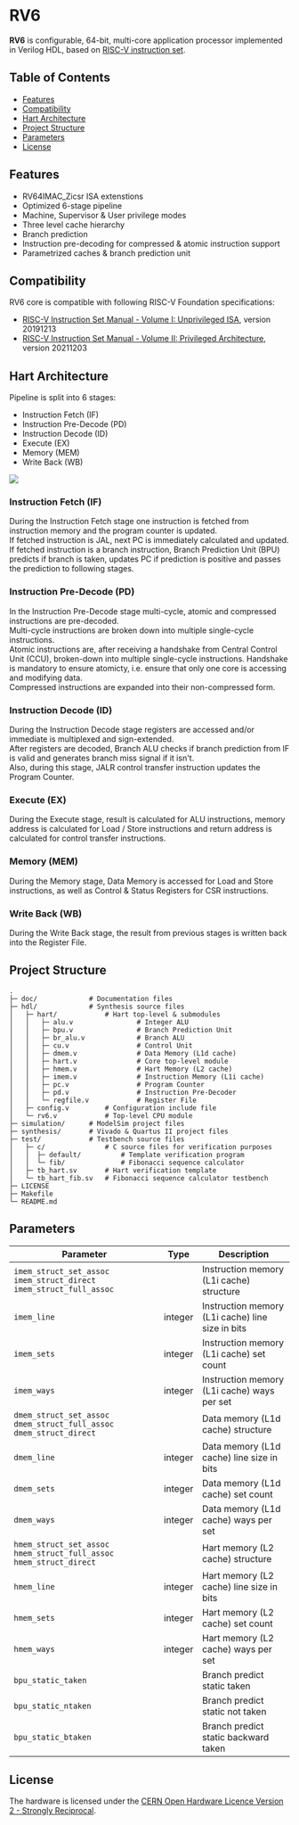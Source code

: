 # RV6
**RV6** is configurable, 64-bit, multi-core application processor implemented in Verilog HDL, based on [RISC-V instruction set](https://riscv.org).

## Table of Contents
- [Features](https://github.com/kiclu/rv6#features)
- [Compatibility](https://github.com/kiclu/rv6#compatibility)
- [Hart Architecture](https://github.com/kiclu/rv6#hart-architecture)
- [Project Structure](https://github.com/kiclu/rv6#project-structure)
- [Parameters](https://github.com/kiclu/rv6#parameters)
- [License](https://github.com/kiclu/rv6#license)

## Features
- RV64IMAC_Zicsr ISA extenstions
- Optimized 6-stage pipeline
- Machine, Supervisor & User privilege modes
- Three level cache hierarchy
- Branch prediction
- Instruction pre-decoding for compressed & atomic instruction support
- Parametrized caches & branch prediction unit

## Compatibility
RV6 core is compatible with following RISC-V Foundation specifications:
- [RISC-V Instruction Set Manual - Volume I: Unprivileged ISA](https://github.com/kiclu/rv6/blob/master/doc/riscv-unprivileged-isa.pdf), version 20191213
- [RISC-V Instruction Set Manual - Volume II: Privileged Architecture](https://github.com/kiclu/rv6/blob/master/doc/riscv-privileged-isa.pdf), version 20211203

## Hart Architecture
Pipeline is split into 6 stages:
- Instruction Fetch (IF)
- Instruction Pre-Decode (PD)
- Instruction Decode (ID)
- Execute (EX)
- Memory (MEM)
- Write Back (WB)

<img src="./doc/hart-schematic.png">

### Instruction Fetch (IF)
During the Instruction Fetch stage one instruction is fetched from instruction memory and the program counter is updated.<br>
If fetched instruction is JAL, next PC is immediately calculated and updated.<br>
If fetched instruction is a branch instruction, Branch Prediction Unit (BPU) predicts if branch is taken, updates PC if prediction is positive and passes the prediction to following stages.

### Instruction Pre-Decode (PD)
In the Instruction Pre-Decode stage multi-cycle, atomic and compressed instructions are pre-decoded.<br>
Multi-cycle instructions are broken down into multiple single-cycle instructions.<br>
Atomic instructions are, after receiving a handshake from Central Control Unit (CCU), broken-down into multiple single-cycle instructions.
Handshake is mandatory to ensure atomicty, i.e. ensure that only one core is accessing and modifying data.<br>
Compressed instructions are expanded into their non-compressed form.

### Instruction Decode (ID)
During the Instruction Decode stage registers are accessed and/or immediate is multiplexed and sign-extended.<br>
After registers are decoded, Branch ALU checks if branch prediction from IF is valid and generates branch miss signal if it isn't.<br>
Also, during this stage, JALR control transfer instruction updates the Program Counter.

### Execute (EX)
During the Execute stage, result is calculated for ALU instructions, memory address is calculated for Load / Store instructions and
return address is calculated for control transfer instructions.

### Memory (MEM)
During the Memory stage, Data Memory is accessed for Load and Store instructions, as well as Control & Status Registers for CSR instructions.

### Write Back (WB)
During the Write Back stage, the result from previous stages is written back into the Register File.

## Project Structure
```
.
├─ doc/             # Documentation files
├─ hdl/             # Synthesis source files
│   ├─ hart/            # Hart top-level & submodules
│   │   ├─ alu.v                # Integer ALU
│   │   ├─ bpu.v                # Branch Prediction Unit
│   │   ├─ br_alu.v             # Branch ALU
│   │   ├─ cu.v                 # Control Unit
│   │   ├─ dmem.v               # Data Memory (L1d cache)
│   │   ├─ hart.v               # Core top-level module
│   │   ├─ hmem.v               # Hart Memory (L2 cache)
│   │   ├─ imem.v               # Instruction Memory (L1i cache)
│   │   ├─ pc.v                 # Program Counter
│   │   ├─ pd.v                 # Instruction Pre-Decoder
│   │   └─ regfile.v            # Register File
│   ├─ config.v         # Configuration include file
│   └─ rv6.v            # Top-level CPU module
├─ simulation/      # ModelSim project files
├─ synthesis/       # Vivado & Quartus II project files
├─ test/            # Testbench source files
│   ├─ c/               # C source files for verification purposes
│   │  ├─ default/          # Template verification program
│   │  └─ fib/              # Fibonacci sequence calculator
│   ├─ tb_hart.sv       # Hart verification template
│   └─ tb_hart_fib.sv   # Fibonacci sequence calculator testbench
├─ LICENSE
├─ Makefile
└─ README.md
```

## Parameters
| Parameter                                                             	| Type    	| Description                                      	|
|-----------------------------------------------------------------------	|---------	|--------------------------------------------------	|
| `imem_struct_set_assoc` `imem_struct_direct` `imem_struct_full_assoc` 	|         	| Instruction memory (L1i cache) structure         	|
| `imem_line`                                                           	| integer 	| Instruction memory (L1i cache) line size in bits 	|
| `imem_sets`                                                           	| integer 	| Instruction memory (L1i cache) set count         	|
| `imem_ways`                                                           	| integer 	| Instruction memory (L1i cache) ways per set      	|
| `dmem_struct_set_assoc` `dmem_struct_full_assoc` `dmem_struct_direct` 	|         	| Data memory (L1d cache) structure                	|
| `dmem_line`                                                           	| integer 	| Data memory (L1d cache) line size in bits        	|
| `dmem_sets`                                                           	| integer 	| Data memory (L1d cache) set count                	|
| `dmem_ways`                                                           	| integer 	| Data memory (L1d cache) ways per set             	|
| `hmem_struct_set_assoc` `hmem_struct_full_assoc` `hmem_struct_direct` 	|         	| Hart memory (L2 cache) structure                 	|
| `hmem_line`                                                           	| integer 	| Hart memory (L2 cache) line size in bits         	|
| `hmem_sets`                                                           	| integer 	| Hart memory (L2 cache) set count                 	|
| `hmem_ways`                                                           	| integer 	| Hart memory (L2 cache) ways per set              	|
| `bpu_static_taken`                                                        |           | Branch predict static taken                       |
| `bpu_static_ntaken`                                                       |           | Branch predict static not taken                   |
| `bpu_static_btaken`                                                       |           | Branch predict static backward taken              |

## License
The hardware is licensed under the [CERN Open Hardware Licence Version 2 - Strongly Reciprocal](https://ohwr.org/cern_ohl_s_v2.txt).
